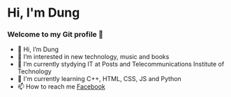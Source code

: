 # Hi, I'm Dung

### Welcome to my Git profile 👋

- 👋 Hi, I’m Dung
- 👀 I’m interested in new technology, music and books
- 🔭 I’m currently stydying IT at Posts and Telecommunications Institute of Technology
- 🌱 I'm currently learning C++, HTML, CSS, JS and Python
- 📫 How to reach me [Facebook](https://www.facebook.com/totien.dung.31)

<!---
ttdung24/ttdung24 is a ✨ special ✨ repository because its `README.md` (this file) appears on your GitHub profile.
You can click the Preview link to take a look at your changes.
--->
